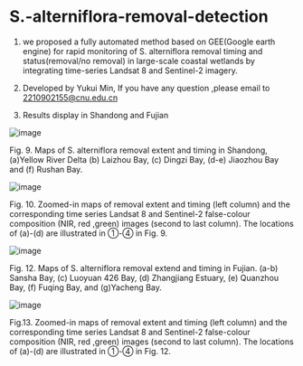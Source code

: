 # S.-alterniflora-removal-detection
 
1. we proposed a fully automated method based on GEE(Google earth engine) for rapid monitoring of S. alterniflora removal timing and status(removal/no removal) in large-scale coastal wetlands by integrating time-series Landsat 8 and Sentinel-2 imagery.
2. Developed by Yukui Min,  If you have any question ,please email to 2210902155@cnu.edu.cn

3. Results display in Shandong and Fujian

![image](https://github.com/GISermyk/S.-alterniflora-removal-detection/assets/92797972/e621ecbd-4cc7-476a-886b-b9771e806cdb)

Fig. 9. Maps of S. alterniflora removal extent and timing in Shandong, (a)Yellow River Delta (b) Laizhou Bay, (c) Dingzi Bay, (d-e) Jiaozhou Bay and (f) Rushan Bay.

![image](https://github.com/GISermyk/S.-alterniflora-removal-detection/assets/92797972/9ad0f70e-35b9-4d14-8f31-8b44f050deea)

Fig. 10. Zoomed-in maps of removal extent and timing (left column) and the corresponding time series 
Landsat 8 and Sentinel-2 false-colour composition (NIR, red ,green) images (second to last column).
The locations of (a)-(d) are illustrated in ①-④ in Fig. 9.

![image](https://github.com/GISermyk/S.-alterniflora-removal-detection/assets/92797972/eeee1eab-3dcb-4995-a183-f74febc722b1)

Fig. 12. Maps of S. alterniflora removal extend and timing in Fujian. (a-b) Sansha Bay, (c) Luoyuan 
426 Bay, (d) Zhangjiang Estuary, (e) Quanzhou Bay, (f) Fuqing Bay, and (g)Yacheng Bay.

![image](https://github.com/GISermyk/S.-alterniflora-removal-detection/assets/92797972/4f4e5181-a467-4763-882d-a4415ef14470)

Fig.13. Zoomed-in maps of removal extent and timing (left column) and the corresponding time series 
Landsat 8 and Sentinel-2 false-colour composition (NIR, red ,green) images (second to last column). 
The locations of (a)-(d) are illustrated in ①-④ in Fig. 12.


